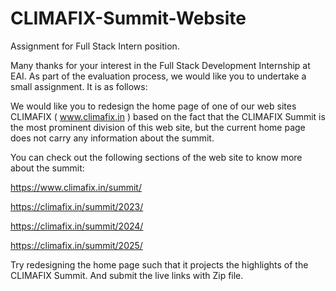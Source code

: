 # CLIMAFIX-Summit-Website

Assignment for Full Stack Intern position.

Many thanks for your interest in the Full Stack Development Internship at EAI.
As part of the evaluation process, we would like you to undertake a small assignment. It is as follows:

We would like you to redesign the home page of one of our web sites CLIMAFIX  ( www.climafix.in ) based on the fact that the CLIMAFIX Summit is the most prominent division of this web site, but the current home page does not carry any information about the summit.

You can check out the following sections of the web site to know more about the summit:

https://www.climafix.in/summit/

https://climafix.in/summit/2023/

https://climafix.in/summit/2024/

https://climafix.in/summit/2025/    

Try redesigning the home page such that it projects the highlights of the CLIMAFIX Summit. And submit the live links with Zip file.
